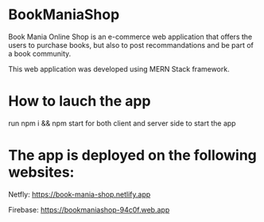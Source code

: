 # BookManiaShop

Book Mania Online Shop is an e-commerce web application that offers the users to purchase books, but also to post recommandations and be part of a book community.

This web application was developed using MERN Stack framework.

# How to lauch the app

run npm i && npm start for both client and server side to start the app

# The app is deployed on the following websites:

Netfly: https://book-mania-shop.netlify.app

Firebase: https://bookmaniashop-94c0f.web.app

